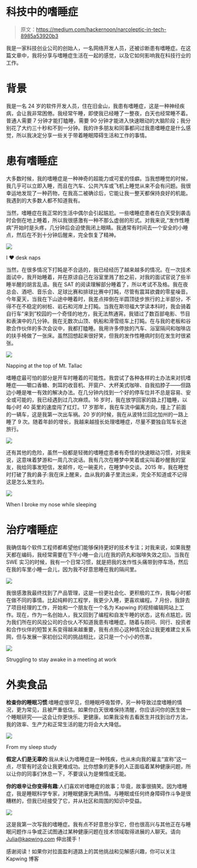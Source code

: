 # 科技中的嗜睡症

> 原文：<https://medium.com/hackernoon/narcoleptic-in-tech-8985a53920b3>

我是一家科技创业公司的创始人，一名网络开发人员，还被诊断患有嗜睡症。在这篇文章中，我将分享与嗜睡症生活在一起的感觉，以及它如何影响我在科技行业的工作。

# 背景

我是一名 24 岁的软件开发人员，住在旧金山，我患有嗜睡症，这是一种神经疾病，会让我非常困倦。我经常午睡，即使我已经睡了一整夜，白天也经常睡不着。普通人需要 7 分钟才能打瞌睡，需要 90 分钟才能进入快速眼动的大脑阶段；我分别花了大约三十秒和不到一分钟。我的许多朋友和同事都问过我患嗜睡症是什么感觉，所以我决定分享一些关于带着睡眠障碍生活和工作的事情。

# 患有嗜睡症

大多数时候，我的嗜睡症是一种神奇的超能力或可爱的怪癖。当我想睡觉的时候，我几乎可以立即入睡，而且在汽车、公共汽车或飞机上睡觉从来不会有问题。我很幸运地发现了一种药物，在我高二被确诊后，它能让我一整天都保持良好的机能。我遇到的大多数人都不知道我有。

当然，嗜睡症在我正常的生活中偶尔会引起尴尬。一些嗜睡症患者在白天受到袭击时会倒在地上睡着，所以我很感激有一种不那么虚弱的形式。对我来说,“发作性睡病”开始时是头疼，几分钟后会迫使我闭上眼睛。我通常有时间去一个安全的小睡点，然后在不到十分钟后醒来，完全恢复了精神。

![](img/9d3f9782851bb8038d6c7178ded3c1f6.png)

I ❤ desk naps

当然，在很多情况下打盹是不合适的，我已经经历了越来越多的情况。在一次技术面试中，我开始睡着，并在原谅自己在浴室里溅了脸之前，对我的面试官说了些半睡半醒的胡言乱语。我在 SAT 的阅读理解部分睡着了，所以考试不及格。我在夜总会、酒吧、音乐会、足球比赛和排球比赛中打盹，尽管有震耳欲聋的零星噪音。今年夏天，当我在下山途中睡着时，我差点摔倒在半圆顶徒步旅行的上半部分，不得不在不稳定的树桩、岩石和河岸上打盹。当我在斯坦福大学读本科时，我会骑着自行车“来到”校园的一个奇怪的地方，我无法熬通宵。我错过了数百部电影、节目和表演中的几分钟。我在无数次山顶、帆船和滑雪缆车上打盹。在与我的老板和谷歌合作伙伴的多次会议中，我都打瞌睡。我用许多停放的汽车、浴室隔间和咖啡店的扶手椅做了一张床。虽然回想起来很好笑，但我的发作性睡病时刻在发生时很紧张。

![](img/7a6dfed8b364746b2b7ed0d910df99b5.png)

Napping at the top of Mt. Tallac

嗜睡症最可怕的部分是开车时睡着的可能性。我尝试了各种各样的土办法来对抗嗜睡症——嚼口香糖、刺耳的收音机、开窗户、大杯美式咖啡、自我掐脖子——但路边小睡是唯一有效的解决办法。在几分钟内找到一个好的停车位并不总是容易、安全或可能的，我已经遇到过几次麻烦。16 岁时，我在放学回家的路上打瞌睡，以每小时 40 英里的速度闯了红灯。17 岁那年，我在车流中偏离方向，撞上了前面的一辆车，这是我第一次出车祸。20 岁的时候，我在从波特兰回北加州的一路上睡了 9 次。随着年龄的增长，我越来越擅长处理嗜睡症，尽量不要独自驾车长途旅行。

![](img/7cdb61881baa51fcc1700c5c763ed3f9.png)

还有其他的危险，虽然一般都是轻微的嗜睡症患者有奇怪的快速眼动习惯，对我来说，这意味着梦游和一周几次说话。我有几次在睡梦中笑着或尖叫着吵醒我的室友，我给同事发短信，发邮件，吃一碗麦片，在睡梦中交谈。2015 年，我在睡觉时打破了我的鼻子:我在床上醒来，血从我的鼻子里流出来，完全不知道或不记得这是怎么发生的。

![](img/48f9070514a4b1627ac9d9d74c921f91.png)

When I broke my nose while sleeping

# 治疗嗜睡症

我确信每个软件工程师都希望他们能够保持更好的技术专注；对我来说，如果我整天都在编码，我经常需要在下午小睡一会儿(在我的药丸和咖啡失效之后)。当我在 SWE 实习的时候，我有一个日常习惯，就是把我的发作性头痛带到停车场，然后在我的车里小睡一会儿，因为我不好意思睡在我的隔间里。

![](img/a8cc02b6bc2b142d91574d321ba368f3.png)

我很感激我最终找到了产品管理，这是一份更社会化、更积极的工作，我每小时都在做不同的事情。比起纯粹的工程学，我更少入睡，更喜欢编程。7 月份，我辞去了项目经理的工作，开始和一个朋友在一个名为 Kapwing 的视频编辑网站上工作。现在，作为一名创始人，我又回到了编程和自发午睡的状态，这有点尴尬，因为我们所在的风投公司的合伙人不知道我患有嗜睡症。随着与顾问、同行、投资者和合作伙伴的短暂关系变得越来越重要，我有点担心这种情况会让我更难建立关系网，但与发展一家初创公司的挑战相比，这只是一个小小的伤害。

![](img/4f374df89d163ae2abd6ae2db7bcb8ec.png)

Struggling to stay awake in a meeting at work

# 外卖食品

**检查你的睡眠习惯**:嗜睡症很罕见，但睡眠呼吸暂停，另一种导致过度嗜睡的情况，更为常见，且被严重低估。如果你白天很难保持清醒，你应该问你的医生做一个睡眠研究——这会让你更快乐、更健康。如果我没有去看医生并找到治疗方法，我的效率、生产力和正常生活的能力将会大大降低。

![](img/04020710d96d813d64613e10497a27cd.png)

From my sleep study

**假定人们是无辜的**:我从未认为嗜睡症是一种残疾，也从未向我的雇主“宣称”这一点，尽管有时这会让我更难成功。比你想象的更多的人正面临着某种健康问题，所以让你的同事们休息一下，不要误认为是懒惰或无能。

**你的艰辛让你变得有趣**:人们喜欢听嗜睡症的故事；毕竟，故事很搞笑。因为嗜睡症，我是睡眠科学专家，对睡眠健康充满热情。与睡眠或任何终身障碍作斗争是很糟糕的，但我已经接受了它，并从社区和周围的知识中受益。

![](img/96a8c24a287433a13c7cb4897b1b390b.png)

这是我第一次写我的嗜睡症。我有点不好意思分享它，但也很高兴与其他正在与睡眠问题作斗争或正试图通过某种健康问题在技术领域取得进展的人聊天。请向 Julia@kapwing.com 伸出援手！

感谢阅读！如果你对拉面盈利道路上的其他挑战和见解感兴趣，你可以关注 Kapwing 博客